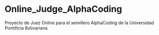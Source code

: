 # Online_Judge_AlphaCoding
Proyecto de Juez Online para el semillero AlphaCoding de la Universidad Pontificia Bolivariana
